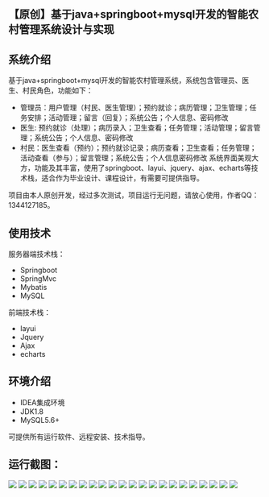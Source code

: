 ## 【原创】基于java+springboot+mysql开发的智能农村管理系统设计与实现

## 系统介绍

基于java+springboot+mysql开发的智能农村管理系统，系统包含管理员、医生、村民角色，功能如下：
- 管理员：用户管理（村民、医生管理）；预约就诊；病历管理；卫生管理；任务安排；活动管理；留言（回复）；系统公告；个人信息、密码修改
- 医生: 预约就诊（处理）；病历录入；卫生查看；任务管理；活动管理；留言管理；系统公告；个人信息、密码修改
- 村民：医生查看（预约）；预约就诊记录；病历查看；卫生查看；任务管理；活动查看（参与）；留言管理；系统公告；个人信息密码修改
系统界面美观大方，功能及其丰富，使用了springboot、layui、jquery、ajax、echarts等技术栈，适合作为毕业设计、课程设计，有需要可提供指导。

项目由本人原创开发，经过多次测试，项目运行无问题，请放心使用，作者QQ：1344127185。

## 使用技术

服务器端技术栈：

- Springboot
- SpringMvc
- Mybatis
- MySQL

前端技术栈：

- layui
- Jquery
- Ajax
- echarts

## 环境介绍

- IDEA集成环境
- JDK1.8
- MySQL5.6+

可提供所有运行软件、远程安装、技术指导。

## 运行截图：
![](https://github.com/itcoderyhl/rural-mgr/blob/main/images/1.png)
![](https://github.com/itcoderyhl/rural-mgr/blob/main/images/2.png)
![](https://github.com/itcoderyhl/rural-mgr/blob/main/images/3.png)
![](https://github.com/itcoderyhl/rural-mgr/blob/main/images/4.png)
![](https://github.com/itcoderyhl/rural-mgr/blob/main/images/5.png)
![](https://github.com/itcoderyhl/rural-mgr/blob/main/images/6.png)
![](https://github.com/itcoderyhl/rural-mgr/blob/main/images/7.png)
![](https://github.com/itcoderyhl/rural-mgr/blob/main/images/8.png)
![](https://github.com/itcoderyhl/rural-mgr/blob/main/images/9.png)
![](https://github.com/itcoderyhl/rural-mgr/blob/main/images/10.png)
![](https://github.com/itcoderyhl/rural-mgr/blob/main/images/11.png)
![](https://github.com/itcoderyhl/rural-mgr/blob/main/images/12.png)
![](https://github.com/itcoderyhl/rural-mgr/blob/main/images/13.png)
![](https://github.com/itcoderyhl/rural-mgr/blob/main/images/14.png)
![](https://github.com/itcoderyhl/rural-mgr/blob/main/images/15.png)
![](https://github.com/itcoderyhl/rural-mgr/blob/main/images/16.png)
![](https://github.com/itcoderyhl/rural-mgr/blob/main/images/17.png)
![](https://github.com/itcoderyhl/rural-mgr/blob/main/images/18.png)
![](https://github.com/itcoderyhl/rural-mgr/blob/main/images/19.png)
![](https://github.com/itcoderyhl/rural-mgr/blob/main/images/20.png)
![](https://github.com/itcoderyhl/rural-mgr/blob/main/images/21.png)
![](https://github.com/itcoderyhl/rural-mgr/blob/main/images/22.png)
![](https://github.com/itcoderyhl/rural-mgr/blob/main/images/23.png)
